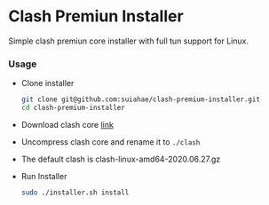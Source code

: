 # Clash Premiun Installer

Simple clash premiun core installer with full tun support for Linux.

### Usage

- Clone installer
  ```bash
  git clone git@github.com:suiahae/clash-premium-installer.git
  cd clash-premium-installer
  ```

- Download clash core [link](https://github.com/Dreamacro/clash/releases/tag/premium)

- Uncompress clash core and rename it to `./clash`

- The default clash is clash-linux-amd64-2020.06.27.gz

- Run Installer
  ```bash
  sudo ./installer.sh install
  ```
